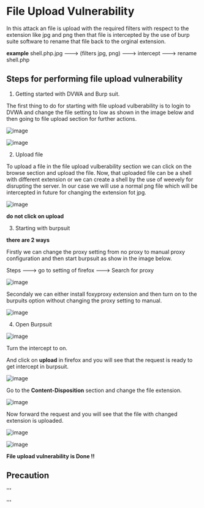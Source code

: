 # File Upload Vulnerability 

In this attack an file is upload with the required filters with respect to the extension like jpg and png then that file is intercepted by the use of burp suite software to rename that file back to the orginal extension. 

**example**  shell.php.jpg ---> (filters jpg, png) ---> intercept ---> rename shell.php

## Steps for performing file upload vulnerability 

1. Getting started with DVWA and Burp suit. 

The first thing to do for starting with file upload vulberability is to login to DVWA and change the file setting to low as shown in the image below and then going to file upload section for further actions. 

![image](https://user-images.githubusercontent.com/60937657/196630617-1a125625-fe64-4267-ae08-e4ab4c3f9fb1.png)

![image](https://user-images.githubusercontent.com/60937657/196630729-bae808ff-2e56-45af-b8be-56f72ea87c3f.png)

2. Upload file 

To upload a file in the file upload vulberability section we can click on the browse section and upload the file. Now, that uploaded file can be a shell with different extension or we can create a shell by the use of weevely for disrupting the server. In our case we will use a normal png file which will be intercepted in future for changing the extension fot jpg. 

![image](https://user-images.githubusercontent.com/60937657/196632157-3d6ca115-fed0-4788-9b22-8eaaa761e8f1.png)

**do not click on upload**

3. Starting with burpsuit 

**there are 2 ways** 

Firstly we can change the proxy setting from no proxy to manual proxy configuration and then start burpsuit as show in the image below. 

Steps ---> go to setting of firefox ---> Search for proxy 

![image](https://user-images.githubusercontent.com/60937657/196633102-96dc1a6b-1384-4adb-b4fb-e60c3d83f0d4.png)

Secondaly we can either install foxyproxy extension and then turn on to the burpuits option without changing the proxy setting to manual. 

![image](https://user-images.githubusercontent.com/60937657/196633501-a955760d-907e-40d6-873d-01307350d47a.png)

4. Open Burpsuit 

![image](https://user-images.githubusercontent.com/60937657/196634510-6cc9b3ff-5279-46fe-b2d5-b8901f41fffc.png)

Turn the intercept to on. 

And click on **upload** in firefox and you will see that the request is ready to get intercept in burpsuit. 

![image](https://user-images.githubusercontent.com/60937657/196635122-e3ee5121-fad4-4fa0-935e-63e3ccaed5d8.png)

Go to the **Content-Disposition** section and change the file extension.

![image](https://user-images.githubusercontent.com/60937657/196635450-ce6191e5-18ad-4517-8340-803cd797c101.png)

Now forward the request and you will see that the file with changed extension is uploaded. 

![image](https://user-images.githubusercontent.com/60937657/196635719-f633d802-0802-47e6-835c-2b4ea92a5aa1.png)

![image](https://user-images.githubusercontent.com/60937657/196635895-3c2a0dcb-77bc-4d75-b655-34fb4c8f506d.png)

**File upload vulnerability is Done !!**

## Precaution 

'''

'''




